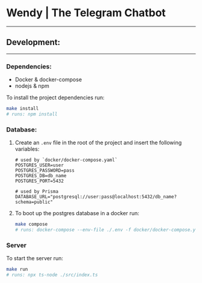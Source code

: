 # Wendy | The Telegram Chatbot

---

## Development:

---

### Dependencies:

- Docker & docker-compose
- nodejs & npm

To install the project dependencies run:
```bash
make install
# runs: npm install
```


### Database:

1. Create an `.env` file in the root of the project and insert the following variables:
   ```shell
   # used by `docker/docker-compose.yaml`
   POSTGRES_USER=user 
   POSTGRES_PASSWORD=pass
   POSTGRES_DB=db_name
   POSTGRES_PORT=5432
   
   # used by Prisma
   DATABASE_URL="postgresql://user:pass@localhost:5432/db_name?schema=public"
   ```

2. To boot up the postgres database in a docker run:
    ```bash
    make compose
   # runs: docker-compose --env-file ./.env -f docker/docker-compose.yaml up
    ```

### Server

To start the server run:
```bash
make run
# runs: npx ts-node ./src/index.ts
```